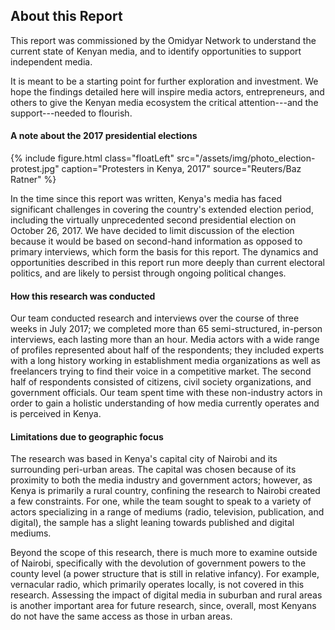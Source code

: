 ## About this Report

This report was commissioned by the Omidyar Network to understand the current state of Kenyan media, and to identify opportunities to support independent media.

It is meant to be a starting point for further exploration and investment. We hope the findings detailed here will inspire media actors, entrepreneurs, and others to give the Kenyan media ecosystem the critical attention---and the support---needed to flourish.

#### A note about the 2017 presidential elections

{% include figure.html class="floatLeft" src="/assets/img/photo_election-protest.jpg" caption="Protesters in Kenya, 2017" source="Reuters/Baz Ratner" %}

In the time since this report was written, Kenya's media has faced significant challenges in covering the country's extended election period, including the virtually unprecedented second presidential election on October 26, 2017. We have decided to limit discussion of the election because it would be based on second-hand information as opposed to primary interviews, which form the basis for this report. The dynamics and opportunities described in this report run more deeply than current electoral politics, and are likely to persist through ongoing political changes.  

#### How this research was conducted

Our team conducted research and interviews over the course of three weeks in July 2017; we completed more than 65 semi-structured, in-person interviews, each lasting more than an hour. Media actors with a wide range of profiles represented about half of the respondents; they included experts with a long history working in establishment media organizations as well as freelancers trying to find their voice in a competitive market. The second half of respondents consisted of citizens, civil society organizations, and government officials. Our team spent time with these non-industry actors in order to gain a holistic understanding of how media currently operates and is perceived in Kenya.

#### Limitations due to geographic focus

The research was based in Kenya's capital city of Nairobi and its surrounding peri-urban areas. The capital was chosen because of its proximity to both the media industry and government actors; however, as Kenya is primarily a rural country, confining the research to Nairobi created a few constraints. For one, while the team sought to speak to a variety of actors specializing in a range of mediums (radio, television, publication, and digital), the sample has a slight leaning towards published and digital mediums.

Beyond the scope of this research, there is much more to examine outside of Nairobi, specifically with the devolution of government powers to the county level (a power structure that is still in relative infancy). For example, vernacular radio, which primarily operates locally, is not covered in this research. Assessing the impact of digital media in suburban and rural areas is another important area for future research, since, overall, most Kenyans do not have the same access as those in urban areas.
